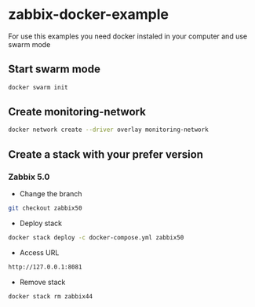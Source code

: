 # zabbix-docker-example

For use this examples you need docker instaled in your computer and use swarm mode

## Start swarm mode

```bash
docker swarm init
```

## Create monitoring-network

```bash
docker network create --driver overlay monitoring-network
```

## Create a stack with your prefer version

### Zabbix 5.0

- Change the branch

```bash
git checkout zabbix50
```

- Deploy stack

```bash
docker stack deploy -c docker-compose.yml zabbix50
```

- Access URL

```bash
http://127.0.0.1:8081
```

- Remove stack

```bash
docker stack rm zabbix44
```

